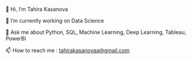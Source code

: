 👋 Hi, I’m Tahira Kasanova

🌱 I’m currently working on Data Science

💬 Ask me about Python, SQL, Machine Learning, Deep Learning, Tableau, PowerBI

📫 How to reach me : tahirakasanovaa@gmail.com

<!---
TKasanova/TKasanova is a ✨ special ✨ repository because its `README.md` (this file) appears on your GitHub profile.
You can click the Preview link to take a look at your changes.
--->
